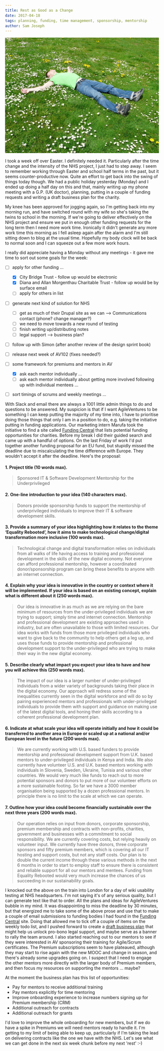 ```yaml
---
title: Rest as Good as a Change
date: 2017-04-18
tags: planning, funding, time management, sponsorship, mentorship
author: Sam Joseph
---
```


![rest](/images/rest.jpg)

I took a week off over Easter.  I definitely needed it.  Particularly after the time change and the intensity of the NHS project, I just had to step away.  I seem to remember working through Easter and school half terms in the past, but it seems counter-productive now.  Quite an effort to get back into the swing of things today though.  We had a public holiday yesterday (Monday) and I ended up doing a half day on this and that, mainly writing up my phone meeting with a G.P. (UK doctor), planning, putting in a couple of funding requests and writing a draft business plan for the charity.

My knee has been approved for jogging again, so I'm getting back into my morning run, and have switched round with my wife so she's taking the twins to school in the morning.  If we're going to deliver effectively on the NHS project and ensure we put in enough other funding requests for the long term then I need more work time.  Ironically it didn't generate any more work time this morning as I fell asleep again after the alarm and I'm still sitting down to blog at the usual time.  Hopefully my body clock will be back to normal soon and I can squeeze out a few more work hours.

I really did appreciate having a Monday without any meetings - it gave me time to sort out some goals for the week:

* [ ] apply for other funding ...
  * [x] City Bridge Trust - follow up would be electronic
  * [x] Diana and Allan Morgenthau Charitable Trust - follow up would be by surface email
  * [ ] apply for others in list

* [ ] generate next kind of solution for NHS
  - [ ] get as much of their Drupal site as we can --> Communications contact (phone? change manager?)
  - [ ] we need to move towards a new round of testing
  - [ ] finish writing up/distributing notes
  - [ ] legal support --> business plan?

* [ ] follow up with Simon (after another review of the design sprint book)

* [ ] release next week of AV102 (fixes needed?)

* [ ] some framework for premiums and mentors in AV 
  - [x] ask each mentor individually ...
  - [ ] ask each mentor individually about getting more involved following up with individual mentees ...

* [ ] sort timings of scrums and weekly meetings ...

With Slack and email there are always a 1001 little admin things to do and questions to be answered.  My suspicion is that if I want AgileVentures to be something I can keep putting the majority of my time into, I have to prioritise doing those things that only I am in a position to do, e.g. taking the initiative putting in funding applications.  Our marketing intern Marufa took the initiative to find a site called [Funding Central](http://www.fundingcentral.org.uk/) that lists potential funding opportunities for charities.  Before my break I did their guided search and came up with a handful of options.  On the last Friday of work I'd put together another funding proposal for an EU fund, but stupidly missed the deadline due to miscalculating the time difference with Europe.  They wouldn't accept it after the deadline.  Here's the proposal:

#### 1. Project title (10 words max).

> Sponsored IT & Software Development Mentorship for the Underprivileged

#### 2. One-line introduction to your idea (140 characters max).

> Donors provide sponsorship funds to support the mentorship of underprivileged individuals to improve their IT & software development skills.

#### 3. Provide a summary of your idea highlighting how it relates to the theme ‘Equality Rebooted’, how it aims to make technological change/digital transformation more inclusive (100 words max).

> Technological change and digital transformation relies on individuals from all walks of life having access to training and professional development in the skills of the new digital economy. Not everyone can afford professional mentorship, however a coordinated donor/sponsorship program can bring these benefits to anyone with an internet connection.

#### 4. Explain why your idea is innovative in the country or context where it will be implemented. If your idea is based on an existing concept, explain what is different about it (250 words max).

> Our idea is innovative in as much as we are relying on the bare minimum of resources from the under-privileged individuals we are trying to support; simply time and internet connection. Mentorship and professional development are existing approaches used in industry, but are often unavailable to those with limited resources. Our idea works with funds from those more privileged individuals who want to give back to the community to help others get a leg up, and uses those funds to provide mentorship and professional development support to the under-privileged who are trying to make their way in the new digital economy.

#### 5. Describe clearly what impact you expect your idea to have and how you will achieve this (250 words max).

> The impact of our idea is a larger number of under-privileged individuals from a wider variety of backgrounds taking their place in the digital economy. Our approach will redress some of the inequalities currently seen in the digital workforce and will do so by pairing experienced mentors and professionals with under-privileged individuals to provide them with support and guidance on making use of the latest digital tools, and honing their skills according to a coherent professional development plan.

#### 6. Indicate at what scale your idea will operate initially and how it could be transferred to another area in Europe or scaled up at a national and/or European level in the future (200 words max).

> We are currently working with U.S. based funders to provide mentorship and professional development support from U.K. based mentors to under-privileged individuals in Kenya and India. We also currently have volunteer U.S. and U.K. based mentors working with individuals in Slovenia, Sweden, Ukraine, Tunisia and various other countries. We would very much like funds to reach out to more potential sponsors and donors to put more of our volunteer efforts on a more sustainable footing. So far we have a 3000 member organisation being supported by a dozen professional mentors. In principle there is no limit to the scale at which we can operate.

#### 7. Outline how your idea could become financially sustainable over the next three years (200 words max).

> Our operation relies on input from donors, corporate sponsorship, premium membership and contracts with non-profits, charities, government and businesses with a commitment to social responsibility. We are currently covering costs, but relying heavily on volunteer input. We currently have three donors, three corporate sponsors and fifty premium members, which is covering all our IT hosting and support costs, but not any staff costs. Our plan is to double the current income through these various methods in the next 6 months in order to start to employ staff to ensure there is consistent and reliable support for all our mentors and mentees. Funding from Equality Rebooted would very much increase the chances of us succeeding in our sustainability goals.

I knocked out the above on the train into London for a day of wiki usability testing at NHS headquarters.  I'm not saying it's of any serious quality, but I can generate text like that to order.  All the plans and ideas for AgileVentures bubble in my mind.  It was disappointing to miss the deadline by 30 minutes, but that energized me to take some of the above prose and use that to make a couple of email submissions to funding bodies I had found in the [Funding Central](http://www.fundingcentral.org.uk/) site.  Doing that allowed me to tick off a couple of items on the weekly todo list, and I pushed forward to create a [draft business plan](https://www.agileventures.org/business-plan) that might help us unlock pro-bono legal support, and maybe serve as a banner to rally the team around.  I also started reaching out to our mentors to see if they were interested in AV sponsoring their training for Agile/Scrum certificates. The Premium subscriptions seem to have plateaued, although they may start to rise again with the new MOOC and change in season, and there's already some upgrades going on.  I suspect that I need to engage the other mentors more directly with the larger body of Premium members, and then focus my resources on supporting the mentors ... maybe?

At the moment the business plan has this list of opportunities:

* Pay for mentors to receive additional training
* Pay mentors explicitly for time mentoring
* Improve onboarding experience to increase numbers signing up for Premium membership (CRM)
* Additional outreach for contracts
* Additional outreach for grants

I'd love to improve the whole onboarding for new members, but if we do have a spike in Premiums we will need mentors ready to handle it.  I'm getting to my limit of being able to keep up, particularly if I'm taking the lead on delivering contracts like the one we have with the NHS.  Let's see what we can get done in the next six week chunk before my next 'rest' :-)
